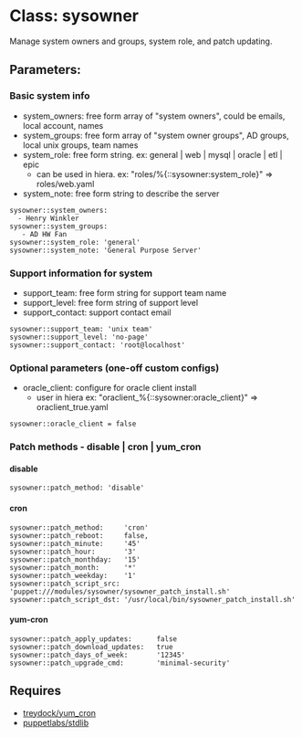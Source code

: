 # Class: sysowner #

 Manage system owners and groups, system role, and patch updating. 

## Parameters: 

### Basic system info
  - system_owners: free form array of "system owners", could be emails, local account, names
  - system_groups: free form array of "system owner groups", AD groups, local unix groups, team names
  - system_role: free form string. ex: general | web | mysql | oracle | etl | epic
    - can be used in hiera. ex: "roles/%{::sysowner:system_role}" => roles/web.yaml
  - system_note: free form string to describe the server
  
```
sysowner::system_owners: 
  - Henry Winkler
sysowner::system_groups:
   - AD HW Fan
sysowner::system_role: 'general'
sysowner::system_note: 'General Purpose Server'
```

### Support information for system
  - support_team: free form string for support team name
  - support_level: free form string of support level
  - support_contact: support contact email

```
sysowner::support_team: 'unix team'
sysowner::support_level: 'no-page'
sysowner::support_contact: 'root@localhost'
```

### Optional parameters (one-off custom configs)
  - oracle_client: configure for oracle client install
    - user in hiera ex: "oraclient_%{::sysowner:oracle_client}" => oraclient_true.yaml
  
```
sysowner::oracle_client = false
```

### Patch methods - disable | cron | yum_cron
#### disable 
```
sysowner::patch_method: 'disable'
```
#### cron
```
sysowner::patch_method:     'cron'
sysowner::patch_reboot:     false, 
sysowner::patch_minute:     '45'
sysowner::patch_hour:       '3'
sysowner::patch_monthday:   '15'
sysowner::patch_month:      '*'
sysowner::patch_weekday:    '1'
sysowner::patch_script_src: 'puppet:///modules/sysowner/sysowner_patch_install.sh'
sysowner::patch_script_dst: '/usr/local/bin/sysowner_patch_install.sh'
```
#### yum-cron
```
sysowner::patch_apply_updates:      false
sysowner::patch_download_updates:   true
sysowner::patch_days_of_week:       '12345'
sysowner::patch_upgrade_cmd:        'minimal-security'
```

## Requires

  - [treydock/yum_cron](https://forge.puppetlabs.com/treydock/yum_cron)
  - [puppetlabs/stdlib](https://forge.puppetlabs.com/puppetlabs/stdlib)